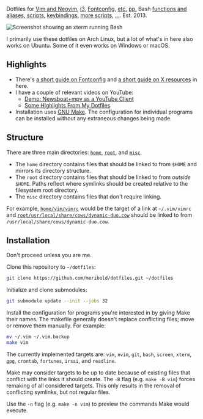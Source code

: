 Dotfiles for [Vim and Neovim](home/vim/), [i3](home/config/i3/),
[Fontconfig](home/config/fontconfig/),
[e](home/xresources)[t](home/xinitrc)[c](home/gitconfig)[.](home/config/ncmpcpp)
[p](home/config/dunst/dunstrc)[p](home/config/newsboat)[.](home/mozilla/firefox/ctontcrf.default)
Bash [functions and aliases](home/bashrc),
[scripts](home/bin/), [keybindings](home/xbindkeysrc),
[more scripts](misc/keybind-scripts), […](home/XCompose).
Est. 2013.

<img src="/../media/screenshot.png?raw=true" alt="Screenshot showing an xterm running Bash" title="Perfection.">

I primarily use these dotfiles on Arch Linux, but a lot of what's in here also works on
Ubuntu.  Some of it even works on Windows or macOS.

## Highlights

* There's [a short guide on Fontconfig](home/config/fontconfig/readme.md) and
  [a short guide on X resources](home/xresources/readme.md) in here.
* I have a couple of relevant videos on YouTube:
  * [Demo: Newsboat+mpv as a YouTube Client](https://www.youtube.com/watch?v=U31niad7bHY)
  * [Some Highlights From My Dotfiles](https://www.youtube.com/watch?v=CZxo41Ao_Tc)
* Installation uses [GNU Make][].  The configuration for individual programs can be
  installed without any extraneous changes being made.

## Structure

There are three main directories: [`home`](home/), [`root`](root/), and [`misc`](misc/).

* The `home` directory contains files that should be linked to from `$HOME` and mirrors
  its directory structure.
* The `root` directory contains files that should be linked to from *outside* `$HOME`.
  Paths reflect where symlinks should be created relative to the filesystem root
  directory.
* The `misc` directory contains files that don't require linking.

For example, [`home/vim/vimrc`](home/vim/vimrc) would be the target of a link at
`~/.vim/vimrc` and
[`root/usr/local/share/cows/dynamic-duo.cow`](root/usr/local/share/cows/dynamic-duo.cow)
should be linked to from `/usr/local/share/cows/dynamic-duo.cow`.

## Installation

Don't proceed unless you are me.

Clone this repository to `~/dotfiles`:

```bash
git clone https://github.com/meribold/dotfiles.git ~/dotfiles
```

Initialize and clone submodules:

```bash
git submodule update --init --jobs 32
```

Install the configuration for programs you're interested in by giving Make their names.
The makefile generally doesn't replace conflicting files; move or remove them manually.
For example:

```bash
mv ~/.vim ~/.vim.backup
make vim
```

The currently implemented targets are: `vim`, `nvim`, `git`, `bash`, `screen`, `xterm`,
`gpg`, `crontab`, `fortunes`, `irssi`, and `readline`.

Make may consider targets to be up to date because of existing files that conflict with
the links it should create.  The `-B` flag (e.g. `make -B vim`) forces remaking of all
considered targets.  This only results in the removal of conflicting symlinks, but not
regular files.

Use the `-n` flag (e.g. `make -n vim`) to preview the commands Make would execute.

[GNU Make]: https://www.gnu.org/software/make/
